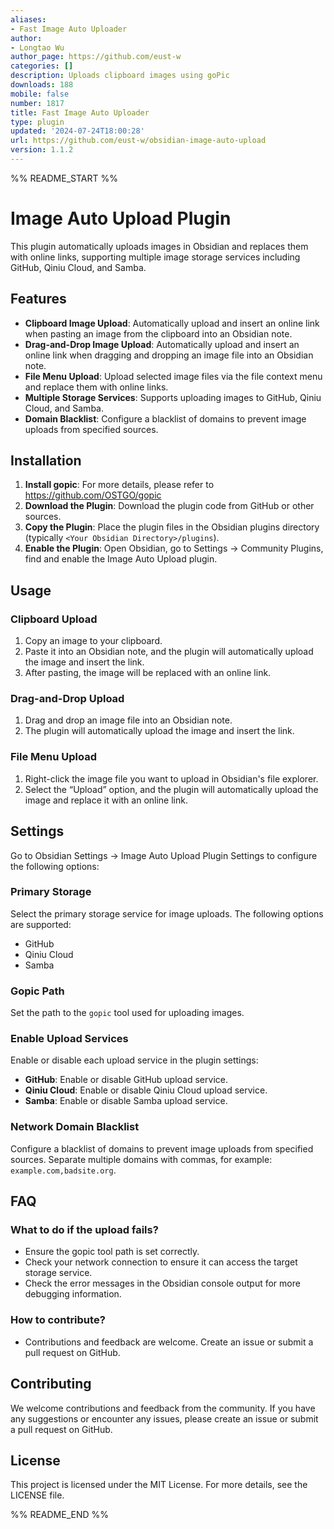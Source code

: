 ```yaml
---
aliases:
- Fast Image Auto Uploader
author:
- Longtao Wu
author_page: https://github.com/eust-w
categories: []
description: Uploads clipboard images using goPic
downloads: 188
mobile: false
number: 1817
title: Fast Image Auto Uploader
type: plugin
updated: '2024-07-24T18:00:28'
url: https://github.com/eust-w/obsidian-image-auto-upload
version: 1.1.2
---
```


%% README_START %%

# Image Auto Upload Plugin

This plugin automatically uploads images in Obsidian and replaces them with online links, supporting multiple image storage services including GitHub, Qiniu Cloud, and Samba.

## Features

- **Clipboard Image Upload**: Automatically upload and insert an online link when pasting an image from the clipboard into an Obsidian note.
- **Drag-and-Drop Image Upload**: Automatically upload and insert an online link when dragging and dropping an image file into an Obsidian note.
- **File Menu Upload**: Upload selected image files via the file context menu and replace them with online links.
- **Multiple Storage Services**: Supports uploading images to GitHub, Qiniu Cloud, and Samba.
- **Domain Blacklist**: Configure a blacklist of domains to prevent image uploads from specified sources.

## Installation

1. **Install gopic**: For more details, please refer to https://github.com/OSTGO/gopic
2. **Download the Plugin**: Download the plugin code from GitHub or other sources.
3. **Copy the Plugin**: Place the plugin files in the Obsidian plugins directory (typically `<Your Obsidian Directory>/plugins`).
4. **Enable the Plugin**: Open Obsidian, go to Settings -> Community Plugins, find and enable the Image Auto Upload plugin.

## Usage

### Clipboard Upload

1. Copy an image to your clipboard.
2. Paste it into an Obsidian note, and the plugin will automatically upload the image and insert the link.
3. After pasting, the image will be replaced with an online link.

### Drag-and-Drop Upload

1. Drag and drop an image file into an Obsidian note.
2. The plugin will automatically upload the image and insert the link.

### File Menu Upload

1. Right-click the image file you want to upload in Obsidian's file explorer.
2. Select the “Upload” option, and the plugin will automatically upload the image and replace it with an online link.

## Settings

Go to Obsidian Settings -> Image Auto Upload Plugin Settings to configure the following options:

### Primary Storage

Select the primary storage service for image uploads. The following options are supported:

- GitHub
- Qiniu Cloud
- Samba

### Gopic Path

Set the path to the `gopic` tool used for uploading images.

### Enable Upload Services

Enable or disable each upload service in the plugin settings:

- **GitHub**: Enable or disable GitHub upload service.
- **Qiniu Cloud**: Enable or disable Qiniu Cloud upload service.
- **Samba**: Enable or disable Samba upload service.

### Network Domain Blacklist

Configure a blacklist of domains to prevent image uploads from specified sources. Separate multiple domains with commas, for example: `example.com,badsite.org`.

## FAQ

### What to do if the upload fails?

- Ensure the gopic tool path is set correctly.
- Check your network connection to ensure it can access the target storage service.
- Check the error messages in the Obsidian console output for more debugging information.

### How to contribute?

- Contributions and feedback are welcome. Create an issue or submit a pull request on GitHub.

## Contributing

We welcome contributions and feedback from the community. If you have any suggestions or encounter any issues, please create an issue or submit a pull request on GitHub.

## License

This project is licensed under the MIT License. For more details, see the LICENSE file.


%% README_END %%